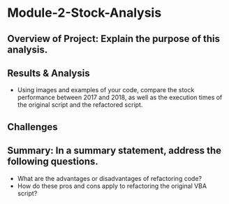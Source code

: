 # Module-2-Stock-Analysis

## Overview of Project: Explain the purpose of this analysis.

## Results & Analysis 
  - Using images and examples of your code, compare the stock performance between 2017 and 2018, as well as the execution times of the original script and the refactored script.

## Challenges
  

## Summary: In a summary statement, address the following questions.
  - What are the advantages or disadvantages of refactoring code?
  - How do these pros and cons apply to refactoring the original VBA script?
